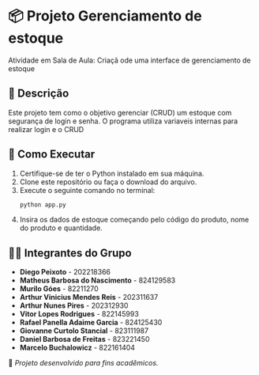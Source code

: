 # 📦 Projeto Gerenciamento de estoque

Atividade em Sala de Aula: Criaçã ode uma interface de gerenciamento de estoque

## 📌 Descrição
Este projeto tem como o objetivo gerenciar (CRUD) um estoque com segurança de login e senha. O programa utiliza variaveis internas para realizar login e o CRUD

## 🚀 Como Executar

1. Certifique-se de ter o Python instalado em sua máquina.
2. Clone este repositório ou faça o download do arquivo.
3. Execute o seguinte comando no terminal:
   ```bash
   python app.py
   ```
4. Insira os dados de estoque começando pelo código do produto, nome do produto e quantidade.

## 👨‍💻 Integrantes do Grupo

- **Diego Peixoto** - 202218366
- **Matheus Barbosa do Nascimento** - 824129583
- **Murilo Góes** - 82211270
- **Arthur Vinicius Mendes Reis** - 202311637
- **Arthur Nunes Pires** - 202312930
- **Vitor Lopes Rodrigues** - 822145993
- **Rafael Panella Adaime Garcia** - 824125430
- **Giovanne Curtolo Stancial** - 823111987
- **Daniel Barbosa de Freitas** - 823221450
- **Marcelo Buchalowicz** - 822161404

📌 _Projeto desenvolvido para fins acadêmicos._

